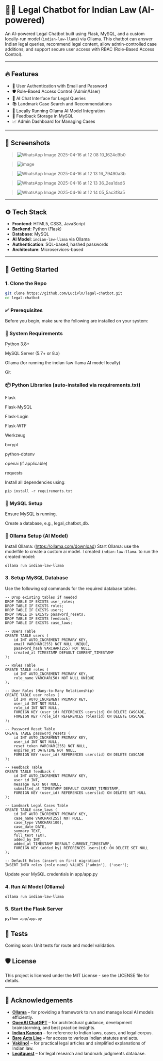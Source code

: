 # 🧑‍⚖️ Legal Chatbot for Indian Law (AI-powered)

An AI-powered Legal Chatbot built using Flask, MySQL, and a custom locally-run model (`indian-law-llama`) via Ollama. This chatbot can answer Indian legal queries, recommend legal content, allow admin-controlled case additions, and support secure user access with RBAC (Role-Based Access Control).

---

## 🔥 Features

- 🔐 User Authentication with Email and Password
- 🛡️ Role-Based Access Control (Admin/User)
- 💬 AI Chat Interface for Legal Queries
- 📚 Landmark Case Search and Recommendations
- 🧠 Locally Running Ollama AI Model Integration
- 📝 Feedback Storage in MySQL
- 📈 Admin Dashboard for Managing Cases

---

## 📸 Screenshots

> ![WhatsApp Image 2025-04-16 at 12 08 10_1624d9b0](https://github.com/user-attachments/assets/b828d73f-46b7-4781-9bef-93ef2bcb06fc)

> ![image](https://github.com/user-attachments/assets/a200981c-190c-4397-b0d1-b741050bbfff)

> ![WhatsApp Image 2025-04-16 at 12 13 16_79490a3b](https://github.com/user-attachments/assets/8351559d-dec3-4191-ab2e-1c4957afaa29)

> ![WhatsApp Image 2025-04-16 at 12 13 36_2ea1dad6](https://github.com/user-attachments/assets/eff579c2-1443-446e-984c-703d488280fa)

> ![WhatsApp Image 2025-04-16 at 12 14 05_5ac3f8a5](https://github.com/user-attachments/assets/7cc90a25-61d6-430b-bd57-cff291b866a3)



---



## ⚙️ Tech Stack

- **Frontend**: HTML5, CSS3, JavaScript
- **Backend**: Python (Flask)
- **Database**: MySQL
- **AI Model**: `indian-law-llama` via Ollama
- **Authentication**: SQL-based, hashed passwords
- **Architecture**: Microservices-based

---

## 🚀 Getting Started

### 1. Clone the Repo

```bash
git clone https://github.com/Lucivln/legal-chatbot.git
cd legal-chatbot
```

### ✅ Prerequisites
Before you begin, make sure the following are installed on your system:

### 🔧 System Requirements
Python 3.8+

MySQL Server (5.7+ or 8.x)

Ollama (for running the indian-law-llama AI model locally)

Git

### 📦 Python Libraries (auto-installed via requirements.txt)
Flask

Flask-MySQL

Flask-Login

Flask-WTF

Werkzeug

bcrypt

python-dotenv

openai (if applicable)

requests

Install all dependencies using:
```
pip install -r requirements.txt
```
### 🐬 MySQL Setup
Ensure MySQL is running.

Create a database, e.g., legal_chatbot_db.

### 🧠 Ollama Setup (AI Model)
Install Ollama: (https://ollama.com/download)
Start Ollama:
use the modelfile to create a custom ai model. I created `indian-law-llama`. to run the created model:
```
ollama run indian-law-llama
```
### 3. Setup MySQL Database
Use the following sql commands for the required database tables.
```
-- Drop existing tables if needed
DROP TABLE IF EXISTS user_roles;
DROP TABLE IF EXISTS roles;
DROP TABLE IF EXISTS users;
DROP TABLE IF EXISTS password_resets;
DROP TABLE IF EXISTS feedback;
DROP TABLE IF EXISTS case_laws;

-- Users Table
CREATE TABLE users (
    id INT AUTO_INCREMENT PRIMARY KEY,
    email VARCHAR(255) NOT NULL UNIQUE,
    password_hash VARCHAR(255) NOT NULL,
    created_at TIMESTAMP DEFAULT CURRENT_TIMESTAMP
);

-- Roles Table
CREATE TABLE roles (
    id INT AUTO_INCREMENT PRIMARY KEY,
    role_name VARCHAR(50) NOT NULL UNIQUE
);

-- User Roles (Many-to-Many Relationship)
CREATE TABLE user_roles (
    id INT AUTO_INCREMENT PRIMARY KEY,
    user_id INT NOT NULL,
    role_id INT NOT NULL,
    FOREIGN KEY (user_id) REFERENCES users(id) ON DELETE CASCADE,
    FOREIGN KEY (role_id) REFERENCES roles(id) ON DELETE CASCADE
);

-- Password Reset Table
CREATE TABLE password_resets (
    id INT AUTO_INCREMENT PRIMARY KEY,
    user_id INT NOT NULL,
    reset_token VARCHAR(255) NOT NULL,
    expires_at DATETIME NOT NULL,
    FOREIGN KEY (user_id) REFERENCES users(id) ON DELETE CASCADE
);

-- Feedback Table
CREATE TABLE feedback (
    id INT AUTO_INCREMENT PRIMARY KEY,
    user_id INT,
    message TEXT NOT NULL,
    submitted_at TIMESTAMP DEFAULT CURRENT_TIMESTAMP,
    FOREIGN KEY (user_id) REFERENCES users(id) ON DELETE SET NULL
);

-- Landmark Legal Cases Table
CREATE TABLE case_laws (
    id INT AUTO_INCREMENT PRIMARY KEY,
    case_name VARCHAR(255) NOT NULL,
    case_type VARCHAR(100),
    case_date DATE,
    summary TEXT,
    full_text TEXT,
    added_by INT,
    added_at TIMESTAMP DEFAULT CURRENT_TIMESTAMP,
    FOREIGN KEY (added_by) REFERENCES users(id) ON DELETE SET NULL
);

-- Default Roles (insert on first migration)
INSERT INTO roles (role_name) VALUES ('admin'), ('user');
```
Update your MySQL credentials in app/app.py

### 4. Run AI Model (Ollama)
```
ollama run indian-law-llama
```
### 5. Start the Flask Server
```
python app/app.py
```

## 🧪 Tests
Coming soon: Unit tests for route and model validation.

## 🛡️ License
This project is licensed under the MIT License - see the LICENSE file for details.

---

## 🙌 Acknowledgements

- [**Ollama**](https://ollama.com/) – for providing a framework to run and manage local AI models efficiently.
- [**OpenAI ChatGPT**](https://openai.com/chatgpt) – for architectural guidance, development brainstorming, and best practice insights.
- [**Indian Kanoon**](https://indiankanoon.org/) – for reference to Indian laws, cases, and legal corpus.
- [**Bare Acts Live**](https://www.bareactslive.com/) – for access to various Indian statutes and acts.
- [**Vakilno1**](https://www.vakilno1.com/) – for practical legal articles and simplified explanations of Indian law.
- [**Legitquest**](https://www.legitquest.com/) – for legal research and landmark judgments database.
